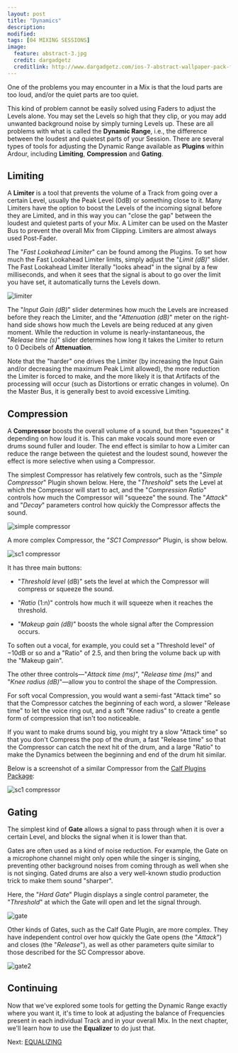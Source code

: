 ```yaml
---
layout: post
title: "Dynamics"
description:
modified: 
tags: [04 MIXING SESSIONS]
image:
  feature: abstract-3.jpg
  credit: dargadgetz
  creditlink: http://www.dargadgetz.com/ios-7-abstract-wallpaper-pack-for-iphone-5-and-ipod-touch-retina/
---
```


One of the problems you may encounter in a Mix is that the loud parts
are too loud, and/or the quiet parts are too quiet.

This kind of problem
cannot be easily solved using Faders to adjust the Levels alone. You may
set the Levels so high that they clip, or you may add unwanted
background noise by simply turning Levels up. These are all problems
with what is called the **Dynamic Range**, i.e., the difference between
the loudest and quietest parts of your Session. There are several types
of tools for adjusting the Dynamic Range available as **Plugins**
within Ardour, including **Limiting**, **Compression** and **Gating**.

## Limiting

A **Limiter** is a tool that prevents the volume of a Track from going
over a certain Level, usually the Peak Level (0dB) or something close to
it. Many Limiters have the option to boost the Levels of the incoming
signal before they are Limited, and in this way you can "close the gap"
between the loudest and quietest parts of your Mix. A Limiter can be
used on the Master Bus to prevent the overall Mix from Clipping.
Limiters are almost always used Post-Fader.

The "*Fast Lookahead Limiter*" can be found among the Plugins. To
set how much the Fast Lookahead Limiter limits, simply adjust the
"*Limit (dB)*" slider. The Fast Lookahead Limiter literally "looks
ahead" in the signal by a few milliseconds, and when it sees that the
signal is about to go over the limit you have set, it automatically
turns the Levels down.

![limiter](../images/Ardour3_Limiter_Fast_Lookahead.png)

The "*Input Gain (dB)*" slider determines how much the Levels are
increased before they reach the Limiter, and the "*Attenuation (dB)*"
meter on the right-hand side shows how much the Levels are being reduced
at any given moment. While the reduction in volume is
nearly-instantaneous, the "*Release time (s)*" slider determines how
long it takes the Limiter to return to 0 Decibels of **Attenuation**.

Note that the "harder" one drives the Limiter (by increasing the Input
Gain and/or decreasing the maximum Peak Limit allowed), the more
reduction the Limiter is forced to make, and the more likely it is that
Artifacts of the processing will occur (such as Distortions or erratic
changes in volume). On the Master Bus, it is generally best to avoid
excessive Limiting.

## Compression

A **Compressor** boosts the overall volume of a sound, but then
"squeezes" it depending on how loud it is. This can make vocals sound
more even or drums sound fuller and louder. The end effect is similar to
how a Limiter can reduce the range between the quietest and the loudest
sound, however the effect is more selective when using a Compressor.

The simplest Compressor has relatively few controls, such as the
"*Simple Compressor*" Plugin shown below. Here, the "*Threshold*"
sets the Level at which the Compressor will start to act, and the
"*Compression Ratio*" controls how much the Compressor will "squeeze"
the sound. The "*Attack*" and "*Decay*" parameters control how quickly
the Compressor affects the sound.

![simple compressor](../images/Ardour3_Compressor_Simple.png)

A more complex Compressor, the "*SC1 Compressor*" Plugin, is show below.

![sc1 compressor](../images/Ardour3_Compressor_SC1.png)

It has three main buttons:

* "*Threshold level* (dB)" sets the level at which the Compressor will compress or squeeze the sound.

* "*Ratio* (1:n)" controls how much it will squeeze when it reaches the threshold.

* "*Makeup gain (dB)*" boosts the whole signal after the Compression occurs.

To soften out a vocal, for example, you could set a "Threshold level" of −10dB or so
and a "Ratio" of 2.5, and then bring the volume back up with the "Makeup
gain".

The other three controls—"*Attack time (ms)*", "*Release time (ms)*" and
"*Knee radius (dB)*"—allow you to control the shape of the Compression.

For soft vocal Compression, you would want a semi-fast "Attack time" so
that the Compressor catches the beginning of each word, a slower
"Release time" to let the voice ring out, and a soft "Knee radius" to
create a gentle form of compression that isn't too noticeable.

If you want to make drums sound big, you might try a slow "Attack time" so that
you don't Compress the pop of the drum, a fast "Release time" so that
the Compressor can catch the next hit of the drum, and a large "Ratio"
to make the Dynamics between the beginning and end of the drum hit
similar.

Below is a screenshot of a similar Compressor from the [Calf Plugins Package](http://calf.sourceforge.net/plugins.html):

![sc1 compressor](../images/Ardour3_Compressor_Calf.png)

## Gating

The simplest kind of **Gate** allows a signal to pass through when it is
over a certain Level, and blocks the signal when it is lower than that.

Gates are often used as a kind of noise reduction. For example, the Gate
on a microphone channel might only open while the singer is singing,
preventing other background noises from coming through as well when she
is not singing. Gated drums are also a very well-known studio production
trick to make them sound "sharper".

Here, the "*Hard Gate*" Plugin displays a single control
parameter, the "*Threshold*" at which the Gate will open and let the
signal through.

![gate](../images/Ardour3_Hard_Gate_Plugin.png)

Other kinds of Gates, such as the Calf Gate Plugin, are
more complex. They have independent control over how quickly the Gate
opens (the "*Attack*") and closes (the "*Release*"), as well as other
parameters quite similar to those described for the SC Compressor above.

![gate2](../images/Ardour3_Gate_Calf.png)

## Continuing

Now that we've explored some tools for getting the Dynamic Range exactly
where you want it, it's time to look at adjusting the balance of
Frequencies present in each individual Track and in your overall Mix. In
the next chapter, we'll learn how to use the **Equalizer** to do just
that.

Next: [EQUALIZING](../equalizing)
